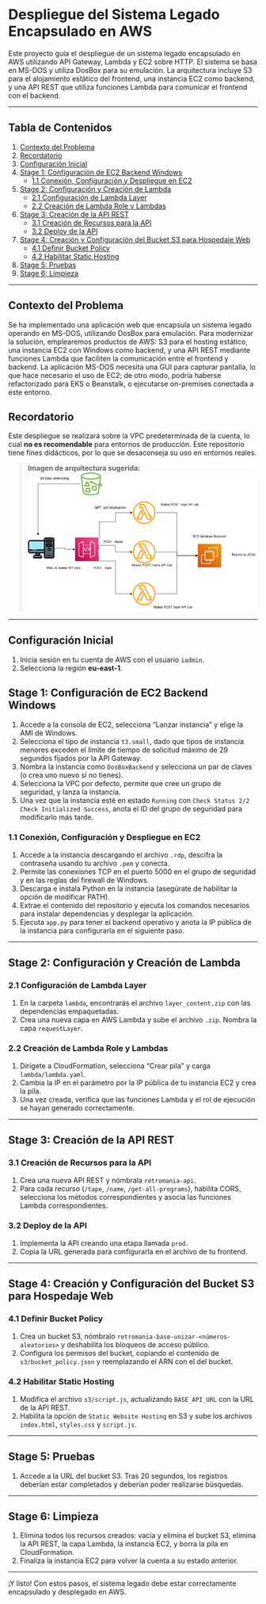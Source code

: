 # Despliegue del Sistema Legado Encapsulado en AWS

Este proyecto guía el despliegue de un sistema legado encapsulado en AWS utilizando API Gateway, Lambda y EC2 sobre HTTP. El sistema se basa en MS-DOS y utiliza DosBox para su emulación. La arquitectura incluye S3 para el alojamiento estático del frontend, una instancia EC2 como backend, y una API REST que utiliza funciones Lambda para comunicar el frontend con el backend.

---

## Tabla de Contenidos

1. [Contexto del Problema](#contexto-del-problema)
2. [Recordatorio](#recordatorio)
3. [Configuración Inicial](#configuración-inicial)
4. [Stage 1: Configuración de EC2 Backend Windows](#stage-1-configuración-de-ec2-backend-windows)
   - [1.1 Conexión, Configuración y Despliegue en EC2](#11-conexión-configuración-y-despliegue-en-ec2)
5. [Stage 2: Configuración y Creación de Lambda](#stage-2-configuración-y-creación-de-lambda)
   - [2.1 Configuración de Lambda Layer](#21-configuración-de-lambda-layer)
   - [2.2 Creación de Lambda Role y Lambdas](#22-creación-de-lambda-role-y-lambdas)
6. [Stage 3: Creación de la API REST](#stage-3-creación-de-la-api-rest)
   - [3.1 Creación de Recursos para la API](#31-creación-de-recursos-para-la-api)
   - [3.2 Deploy de la API](#32-deploy-de-la-api)
7. [Stage 4: Creación y Configuración del Bucket S3 para Hospedaje Web](#stage-4-creación-y-configuración-del-bucket-s3-para-hospedaje-web)
   - [4.1 Definir Bucket Policy](#41-definir-bucket-policy)
   - [4.2 Habilitar Static Hosting](#42-habilitar-static-hosting)
8. [Stage 5: Pruebas](#stage-5-pruebas)
9. [Stage 6: Limpieza](#stage-6-limpieza)

---

## Contexto del Problema

Se ha implementado una aplicación web que encapsula un sistema legado operando en MS-DOS, utilizando DosBox para emulación. Para modernizar la solución, emplearemos productos de AWS: S3 para el hosting estático, una instancia EC2 con Windows como backend, y una API REST mediante funciones Lambda que faciliten la comunicación entre el frontend y backend. La aplicación MS-DOS necesita una GUI para capturar pantalla, lo que hace necesario el uso de EC2; de otro modo, podría haberse refactorizado para EKS o Beanstalk, o ejecutarse on-premises conectada a este entorno.

## Recordatorio

Este despliegue se realizará sobre la VPC predeterminada de la cuenta, lo cual **no es recomendable** para entornos de producción. Este repositorio tiene fines didácticos, por lo que se desaconseja su uso en entornos reales.

> **Imagen de arquitectura sugerida:** ![Arquitectura AWS](arquitectura_aws.png)

---

## Configuración Inicial

1. Inicia sesión en tu cuenta de AWS con el usuario `iadmin`.
2. Selecciona la región **eu-east-1**.

## Stage 1: Configuración de EC2 Backend Windows

1. Accede a la consola de EC2, selecciona “Lanzar instancia” y elige la AMI de Windows.
2. Selecciona el tipo de instancia `t3.small`, dado que tipos de instancia menores exceden el límite de tiempo de solicitud máximo de 29 segundos fijados por la API Gateway.
3. Nombra la instancia como `DosBoxBackend` y selecciona un par de claves (o crea uno nuevo si no tienes).
4. Selecciona la VPC por defecto, permite que cree un grupo de seguridad, y lanza la instancia.
5. Una vez que la instancia esté en estado `Running` con `Check Status 2/2 Check Initialized Success`, anota el ID del grupo de seguridad para modificarlo más tarde.

### 1.1 Conexión, Configuración y Despliegue en EC2

1. Accede a la instancia descargando el archivo `.rdp`, descifra la contraseña usando tu archivo `.pem` y conecta.
2. Permite las conexiones TCP en el puerto 5000 en el grupo de seguridad y en las reglas del firewall de Windows.
3. Descarga e instala Python en la instancia (asegúrate de habilitar la opción de modificar PATH).
4. Extrae el contenido del repositorio y ejecuta los comandos necesarios para instalar dependencias y desplegar la aplicación.
5. Ejecuta `app.py` para tener el backend operativo y anota la IP pública de la instancia para configurarla en el siguiente paso.

---

## Stage 2: Configuración y Creación de Lambda

### 2.1 Configuración de Lambda Layer

1. En la carpeta `lambda`, encontrarás el archivo `layer_content.zip` con las dependencias empaquetadas.
2. Crea una nueva capa en AWS Lambda y sube el archivo `.zip`. Nombra la capa `requestLayer`.

### 2.2 Creación de Lambda Role y Lambdas

1. Dirígete a CloudFormation, selecciona “Crear pila” y carga `lambda/lambda.yaml`.
2. Cambia la IP en el parámetro por la IP pública de tu instancia EC2 y crea la pila.
3. Una vez creada, verifica que las funciones Lambda y el rol de ejecución se hayan generado correctamente.

---

## Stage 3: Creación de la API REST

### 3.1 Creación de Recursos para la API

1. Crea una nueva API REST y nómbrala `retromania-api`.
2. Para cada recurso (`/tape`, `/name`, `/get-all-programs`), habilita CORS, selecciona los métodos correspondientes y asocia las funciones Lambda correspondientes.

### 3.2 Deploy de la API

1. Implementa la API creando una etapa llamada `prod`.
2. Copia la URL generada para configurarla en el archivo de tu frontend.

---

## Stage 4: Creación y Configuración del Bucket S3 para Hospedaje Web

### 4.1 Definir Bucket Policy

1. Crea un bucket S3, nómbralo `retromania-base-unizar-<números-aleatorios>` y deshabilita los bloqueos de acceso público.
2. Configura los permisos del bucket, copiando el contenido de `s3/bucket_policy.json` y reemplazando el ARN con el del bucket.

### 4.2 Habilitar Static Hosting

1. Modifica el archivo `s3/script.js`, actualizando `BASE_API_URL` con la URL de la API REST.
2. Habilita la opción de `Static Website Hosting` en S3 y sube los archivos `index.html`, `styles.css` y `script.js`.

---

## Stage 5: Pruebas

1. Accede a la URL del bucket S3. Tras 20 segundos, los registros deberían estar completados y deberían poder realizarse búsquedas.

---

## Stage 6: Limpieza

1. Elimina todos los recursos creados: vacía y elimina el bucket S3, elimina la API REST, la capa Lambda, la instancia EC2, y borra la pila en CloudFormation.
2. Finaliza la instancia EC2 para volver la cuenta a su estado anterior.

---

¡Y listo! Con estos pasos, el sistema legado debe estar correctamente encapsulado y desplegado en AWS.
